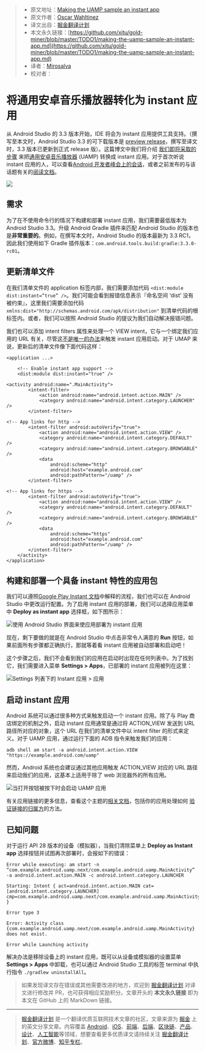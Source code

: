 > * 原文地址：[Making the UAMP sample an instant app](https://medium.com/androiddevelopers/making-the-uamp-sample-an-instant-app-30c3f0a050af)
> * 原文作者：[Oscar Wahltinez](https://medium.com/@owahltinez)
> * 译文出自：[掘金翻译计划](https://github.com/xitu/gold-miner)
> * 本文永久链接：[https://github.com/xitu/gold-miner/blob/master/TODO1/making-the-uamp-sample-an-instant-app.md](https://github.com/xitu/gold-miner/blob/master/TODO1/making-the-uamp-sample-an-instant-app.md)
> * 译者：[Mirosalva](https://github.com/Mirosalva)
> * 校对者：

# 将通用安卓音乐播放器转化为 instant 应用

从 Android Studio 的 3.3 版本开始，IDE 将会为 instant 应用提供工具支持。（撰写至本文时，Android Studio 3.3 的可下载版本是 [preview release](https://developer.android.com/studio/preview)，撰写至译文时，3.3 版本已更新到正式 release 版）。这篇博文中我们将介绍 [我们即将采取的步骤](https://github.com/googlesamples/android-UniversalMusicPlayer/commit/fc569696dd5dcaf7a8e1fa6bdeea82b30cf5f9d9) 来把[通用安卓音乐播放器](https://github.com/googlesamples/android-UniversalMusicPlayer) (UAMP) 转换成 instant 应用。对于首次听说 instant 应用的人，可以查看[Android 开发者峰会上的会话](https://www.youtube.com/watch?v=L9J2e5PYXNg)，或者之前发布的与该话题有关的[阅读文档](https://developer.android.com/topic/google-play-instant/)。 

![](https://cdn-images-1.medium.com/max/2000/0*c_CwU7uNVestpB4t)

## 需求

为了在不使用命令行的情况下构建和部署 instant 应用，我们需要最低版本为 Android Studio 3.3。升级 Android Gradle 插件来匹配 Android Studio 的版本也是**非常重要的**。例如，在撰写本文时，Android Studio 的版本最新为 3.3 RC1，因此我们使用如下 Gradle 插件版本：`com.android.tools.build:gradle:3.3.0-rc01`。

## 更新清单文件

在我们清单文件的 application 标签内部，我们需要添加代码 `<dist:module dist:instant=”true” />`。我们可能会看到报错信息表示『命名空间 ‘dist’ 没有被约束』，这里我们需要添加代码 `xmlns:dist="http://schemas.android.com/apk/distribution"` 到清单代码的根标签内。或者，我们可以按照 Android Studio 的提议为我们自动解决报错问题。

我们也可以添加 intent filters 属性来处理一个 VIEW intent，它与一个绑定我们应用的 URL 有关，尽管这[不是唯一的办法](https://developer.android.com/topic/google-play-instant/getting-started/feature-plugin#enable-try-now)来触发 instant 应用启动。对于 UMAP 来说，更新后的清单文件像下面代码这样：

```
<application ...>

    <!-- Enable instant app support -->
    <dist:module dist:instant="true" />

<activity android:name=".MainActivity">
        <intent-filter>
            <action android:name="android.intent.action.MAIN" />
            <category android:name="android.intent.category.LAUNCHER" />
        </intent-filter>

<!-- App links for http -->
        <intent-filter android:autoVerify="true">
            <action android:name="android.intent.action.VIEW" />
            <category android:name="android.intent.category.DEFAULT" />
            <category android:name="android.intent.category.BROWSABLE" />
            <data
                android:scheme="http"
                android:host="example.android.com"
                android:pathPattern="/uamp" />
        </intent-filter>

<!-- App links for https -->
        <intent-filter android:autoVerify="true">
            <action android:name="android.intent.action.VIEW" />
            <category android:name="android.intent.category.DEFAULT" />
            <category android:name="android.intent.category.BROWSABLE" />
            <data
                android:scheme="https"
                android:host="example.android.com"
                android:pathPattern="/uamp" />
        </intent-filter>
    </activity>
</application>
```

## 构建和部署一个具备 instant 特性的应用包

我们可以遵照[Google Play Instant 文档](https://developer.android.com/topic/google-play-instant/getting-started/instant-enabled-app-bundle)中解释的流程，我们也可以在 Android Studio 中更改运行配置。为了启用 instant 应用的部署，我们可以选择应用菜单中 **Deploy as instant app** 选择框，如下图所示： 

![使用 Android Studio 界面来使应用部署为 instant 应用](https://cdn-images-1.medium.com/max/2000/0*bCe1OhjN7ZVbv2eC)

现在，剩下要做的就是在 Android Studio 中点击非常令人满意的 **Run** 按钮，如果前面所有步骤都正确执行，那就等着看 instant 应用被自动部署和启动吧！

这个步骤之后，我们不会看到我们的应用在启动时出现在任何列表中。为了找到它，我们需要进入菜单 **Settings > Apps**，已部署的 instant 应用被列在这里：

![Settings 列表下的 Instant 应用 > 应用](https://cdn-images-1.medium.com/max/2000/0*YnFwtzi2bG-cSPuZ)

## 启动 instant 应用

Android 系统可以通过很多种方式来触发启动一个 instant 应用。除了与 Play 商店绑定的机制之外，启动 instant 应用通常是通过将 ACTION_VIEW 发送到 URL 路径所对应的对象，这个 URL 在我们的清单文件中以 intent filter 的形式来定义。对于 UAMP 应用，通过运行下面的 ADB 指令来触发我们的应用：

```
adb shell am start -a android.intent.action.VIEW "https://example.android.com/uamp"
```

然而，Android 系统也会建议通过其他应用触发 ACTION_VIEW 对应的 URL 路径来启动我们的应用，这基本上适用于除了 web 浏览器外的所有应用。

![当**打开**按钮被按下时会启动 UAMP 应用](https://cdn-images-1.medium.com/max/2160/0*LMIwDW_RUMO6PtKc)

有关应用链接的更多信息，查看这个主题的[相关文档](https://developer.android.com/training/app-links/instant-app-links)，包括你的应用处理如何 [验证链接的归属方](https://developer.android.com/training/app-links/verify-site-associations)的方法。

## 已知问题

对于运行 API 28 版本的设备（模拟器），当我们清除菜单上 **Deploy as Instant app** 选择按钮并试图再次部署时，会报如下的错误：

```
Error while executing: am start -n “com.example.android.uamp.next/com.example.android.uamp.MainActivity” -a android.intent.action.MAIN -c android.intent.category.LAUNCHER

Starting: Intent { act=android.intent.action.MAIN cat=[android.intent.category.LAUNCHER] cmp=com.example.android.uamp.next/com.example.android.uamp.MainActivity }

Error type 3

Error: Activity class {com.example.android.uamp.next/com.example.android.uamp.MainActivity} does not exist.

Error while Launching activity
```

解决办法是移除设备上的 instant 应用，既可以从设备或模拟器的设置菜单 **Settings > Apps** 中卸载，也可以通过 Android Studio 工具的标签 terminal 中执行指令 `./gradlew uninstallAll`。

> 如果发现译文存在错误或其他需要改进的地方，欢迎到 [掘金翻译计划](https://github.com/xitu/gold-miner) 对译文进行修改并 PR，也可获得相应奖励积分。文章开头的 **本文永久链接** 即为本文在 GitHub 上的 MarkDown 链接。

---

> [掘金翻译计划](https://github.com/xitu/gold-miner) 是一个翻译优质互联网技术文章的社区，文章来源为 [掘金](https://juejin.im) 上的英文分享文章。内容覆盖 [Android](https://github.com/xitu/gold-miner#android)、[iOS](https://github.com/xitu/gold-miner#ios)、[前端](https://github.com/xitu/gold-miner#前端)、[后端](https://github.com/xitu/gold-miner#后端)、[区块链](https://github.com/xitu/gold-miner#区块链)、[产品](https://github.com/xitu/gold-miner#产品)、[设计](https://github.com/xitu/gold-miner#设计)、[人工智能](https://github.com/xitu/gold-miner#人工智能)等领域，想要查看更多优质译文请持续关注 [掘金翻译计划](https://github.com/xitu/gold-miner)、[官方微博](http://weibo.com/juejinfanyi)、[知乎专栏](https://zhuanlan.zhihu.com/juejinfanyi)。
